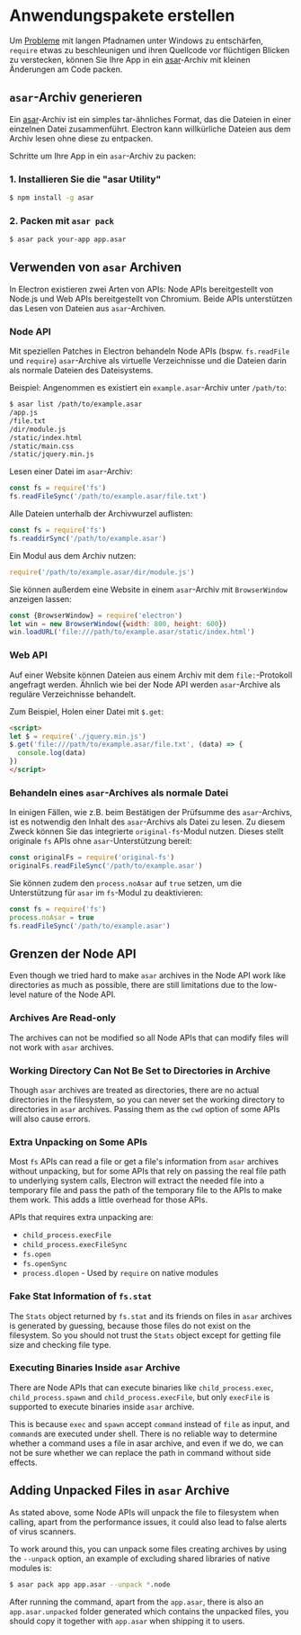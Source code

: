 # Anwendungspakete erstellen

Um [Probleme](https://github.com/joyent/node/issues/6960) mit langen Pfadnamen unter Windows zu entschärfen, `require` etwas zu beschleunigen und ihren Quellcode vor flüchtigen Blicken zu verstecken, können Sie Ihre App in ein [asar](https://github.com/electron/asar)-Archiv mit kleinen Änderungen am Code packen.

## `asar`-Archiv generieren

Ein [asar](https://github.com/electron/asar)-Archiv ist ein simples tar-ähnliches Format, das die Dateien in einer einzelnen Datei zusammenführt. Electron kann willkürliche Dateien aus dem Archiv lesen ohne diese zu entpacken.

Schritte um Ihre App in ein `asar`-Archiv zu packen:

### 1. Installieren Sie die "asar Utility"

```sh
$ npm install -g asar
```

### 2. Packen mit `asar pack`

```sh
$ asar pack your-app app.asar
```

## Verwenden von `asar` Archiven

In Electron existieren zwei Arten von APIs: Node APIs bereitgestellt von Node.js und Web APIs bereitgestellt von Chromium. Beide APIs unterstützen das Lesen von Dateien aus `asar`-Archiven.

### Node API

Mit speziellen Patches in Electron behandeln Node APIs (bspw. `fs.readFile` und `require`) `asar`-Archive als virtuelle Verzeichnisse und die Dateien darin als normale Dateien des Dateisystems.

Beispiel: Angenommen es existiert ein `example.asar`-Archiv unter `/path/to`:

```sh
$ asar list /path/to/example.asar
/app.js
/file.txt
/dir/module.js
/static/index.html
/static/main.css
/static/jquery.min.js
```

Lesen einer Datei im `asar`-Archiv:

```javascript
const fs = require('fs')
fs.readFileSync('/path/to/example.asar/file.txt')
```

Alle Dateien unterhalb der Archivwurzel auflisten:

```javascript
const fs = require('fs')
fs.readdirSync('/path/to/example.asar')
```

Ein Modul aus dem Archiv nutzen:

```javascript
require('/path/to/example.asar/dir/module.js')
```

Sie können außerdem eine Website in einem `asar`-Archiv mit `BrowserWindow` anzeigen lassen:

```javascript
const {BrowserWindow} = require('electron')
let win = new BrowserWindow({width: 800, height: 600})
win.loadURL('file:///path/to/example.asar/static/index.html')
```

### Web API

Auf einer Website können Dateien aus einem Archiv mit dem `file:`-Protokoll angefragt werden. Ähnlich wie bei der Node API werden `asar`-Archive als reguläre Verzeichnisse behandelt.

Zum Beispiel, Holen einer Datei mit `$.get`:

```html
<script>
let $ = require('./jquery.min.js')
$.get('file:///path/to/example.asar/file.txt', (data) => {
  console.log(data)
})
</script>
```

### Behandeln eines `asar`-Archives als normale Datei

In einigen Fällen, wie z.B. beim Bestätigen der Prüfsumme des `asar`-Archivs, ist es notwendig den Inhalt des `asar`-Archivs als Datei zu lesen. Zu diesem Zweck können Sie das integrierte `original-fs`-Modul nutzen. Dieses stellt originale `fs` APIs ohne `asar`-Unterstützung bereit:

```javascript
const originalFs = require('original-fs')
originalFs.readFileSync('/path/to/example.asar')
```

Sie können zudem den `process.noAsar` auf `true` setzen, um die Unterstützung für `asar` im `fs`-Modul zu deaktivieren:

```javascript
const fs = require('fs')
process.noAsar = true
fs.readFileSync('/path/to/example.asar')
```

## Grenzen der Node API

Even though we tried hard to make `asar` archives in the Node API work like directories as much as possible, there are still limitations due to the low-level nature of the Node API.

### Archives Are Read-only

The archives can not be modified so all Node APIs that can modify files will not work with `asar` archives.

### Working Directory Can Not Be Set to Directories in Archive

Though `asar` archives are treated as directories, there are no actual directories in the filesystem, so you can never set the working directory to directories in `asar` archives. Passing them as the `cwd` option of some APIs will also cause errors.

### Extra Unpacking on Some APIs

Most `fs` APIs can read a file or get a file's information from `asar` archives without unpacking, but for some APIs that rely on passing the real file path to underlying system calls, Electron will extract the needed file into a temporary file and pass the path of the temporary file to the APIs to make them work. This adds a little overhead for those APIs.

APIs that requires extra unpacking are:

* `child_process.execFile`
* `child_process.execFileSync`
* `fs.open`
* `fs.openSync`
* `process.dlopen` - Used by `require` on native modules

### Fake Stat Information of `fs.stat`

The `Stats` object returned by `fs.stat` and its friends on files in `asar` archives is generated by guessing, because those files do not exist on the filesystem. So you should not trust the `Stats` object except for getting file size and checking file type.

### Executing Binaries Inside `asar` Archive

There are Node APIs that can execute binaries like `child_process.exec`, `child_process.spawn` and `child_process.execFile`, but only `execFile` is supported to execute binaries inside `asar` archive.

This is because `exec` and `spawn` accept `command` instead of `file` as input, and `command`s are executed under shell. There is no reliable way to determine whether a command uses a file in asar archive, and even if we do, we can not be sure whether we can replace the path in command without side effects.

## Adding Unpacked Files in `asar` Archive

As stated above, some Node APIs will unpack the file to filesystem when calling, apart from the performance issues, it could also lead to false alerts of virus scanners.

To work around this, you can unpack some files creating archives by using the `--unpack` option, an example of excluding shared libraries of native modules is:

```sh
$ asar pack app app.asar --unpack *.node
```

After running the command, apart from the `app.asar`, there is also an `app.asar.unpacked` folder generated which contains the unpacked files, you should copy it together with `app.asar` when shipping it to users.